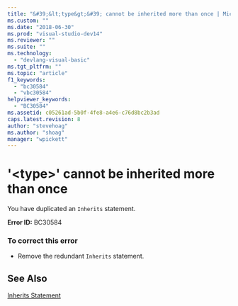 ```yaml
---
title: "&#39;&lt;type&gt;&#39; cannot be inherited more than once | Microsoft Docs"
ms.custom: ""
ms.date: "2018-06-30"
ms.prod: "visual-studio-dev14"
ms.reviewer: ""
ms.suite: ""
ms.technology: 
  - "devlang-visual-basic"
ms.tgt_pltfrm: ""
ms.topic: "article"
f1_keywords: 
  - "bc30584"
  - "vbc30584"
helpviewer_keywords: 
  - "BC30584"
ms.assetid: c05261ad-5b0f-4fe8-a4e6-c76d8bc2b3ad
caps.latest.revision: 8
author: "stevehoag"
ms.author: "shoag"
manager: "wpickett"
---
```

# &#39;&lt;type&gt;&#39; cannot be inherited more than once
You have duplicated an `Inherits` statement.  
  
 **Error ID:** BC30584  
  
### To correct this error  
  
-   Remove the redundant `Inherits` statement.  
  
## See Also  
 [Inherits Statement](../Topic/Inherits%20Statement.md)